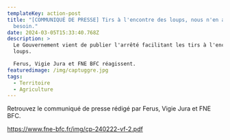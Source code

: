 ```yaml
---
templateKey: action-post
title: "[COMMUNIQUÉ DE PRESSE] Tirs à l'encontre des loups, nous n'en avons pas
  besoin."
date: 2024-03-05T15:33:40.768Z
description: >
  Le Gouvernement vient de publier l'arrêté facilitant les tirs à l'encontre des
  loups.

  Ferus, Vigie Jura et FNE BFC réagissent.
featuredimage: /img/captuggre.jpg
tags:
  - Territoire
  - Agriculture
---
```

R﻿etrouvez le communiqué de presse rédigé par Ferus, Vigie Jura et FNE BFC.

<https://www.fne-bfc.fr/img/cp-240222-vf-2.pdf>